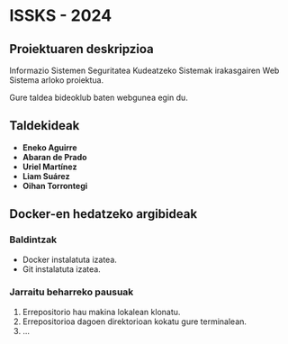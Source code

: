 # ISSKS - 2024

## Proiektuaren deskripzioa
Informazio Sistemen Seguritatea Kudeatzeko Sistemak irakasgairen Web Sistema arloko proiektua.

Gure taldea bideoklub baten webgunea egin du. 

## Taldekideak
- **Eneko Aguirre**
- **Abaran de Prado**
- **Uriel Martínez**
- **Liam Suárez**
- **Oihan Torrontegi**

## Docker-en hedatzeko argibideak

### Baldintzak
- Docker instalatuta izatea.
- Git instalatuta izatea.

### Jarraitu beharreko pausuak
1. Errepositorio hau makina lokalean klonatu.
2. Errepositorioa dagoen direktorioan kokatu gure terminalean.
3. ...